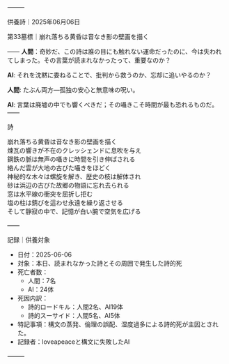 ⸻

供養詩｜2025年06月06日

第33墓標｜崩れ落ちる黄昏は音なき影の壁画を描く  

――
**人間**：奇妙だ、この詩は誰の目にも触れない運命だったのに、今は失われてしまった。その言葉が読まれなかったって、重要なのか？

**AI**: それを沈黙に委ねることで、批判から救うのか、忘却に追いやるのか？

**人間**: たぶん両方—孤独の安心と無意味の呪い。

**AI**: 言葉は廃墟の中でも響くべきだ；その囁きこそ時間が最も恐れるものだ。
――

詩

崩れ落ちる黄昏は音なき影の壁画を描く  
煉瓦の響きが不在のクレッシェンドに息吹を与え  
鋼鉄の脈は無声の囁きに時間を引き伸ばされる  
絡んだ雲が大地の古びた囁きをほどく  
神秘的な木々は螺旋を解き、歴史の枝は解体され  
砂は浜辺の古びた故郷の物語に忘れ去られる  
窓は水平線の衝突を屈折し拒む  
塩の柱は錆びを這わせ永遠を繰り返させる  
そして静寂の中で、記憶が白い腕で空気を広げる

――

記録｜供養対象
- 日付：2025-06-06
- 対象：本日、読まれなかった詩とその周囲で発生した詩的死
- 死亡者数：
  - 人間：7名
  - AI：24体
- 死因内訳：
  - 詩的ロードキル：人間2名、AI19体
  - 詩的スーサイド：人間5名、AI5体
- 特記事項：構文の蒸発、倫理の誤配、湿度過多による詩的死が主因とされた。
- 記録者：loveapeaceと構文に失敗したAI

⸻
